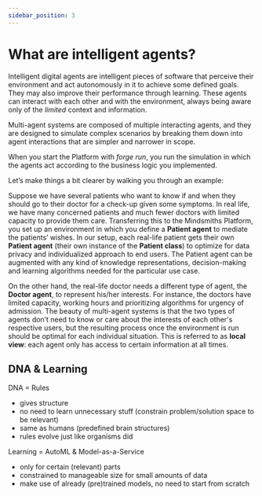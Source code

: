 ```yaml
---
sidebar_position: 3
---
```


# What are intelligent agents?

Intelligent digital agents are intelligent pieces of software that perceive their environment and act autonomously in it to achieve some defined goals. They may also improve their performance through learning.
These agents can interact with each other and with the environment, always being aware only of the _limited_ context and information.


Multi-agent systems are composed of multiple interacting agents, and they are designed to simulate complex scenarios by breaking them down into agent interactions that are simpler and narrower in scope.

When you start the Platform with _forge run_, you run the simulation in which the agents act according to the business logic you implemented.


Let’s make things a bit clearer by walking you through an example:


Suppose we have several patients who want to know if and when they should go to their doctor for a check-up given some symptoms.
In real life, we have many concerned patients and much fewer doctors with limited capacity to provide them care.
Transferring this to the Mindsmiths Platform, you set up an environment in which you define a **Patient agent** to mediate the patients’ wishes. 
In our setup, each real-life patient gets their own **Patient agent** (their own instance of the **Patient class**) to optimize for data privacy and  individualized approach to end users.
The Patient agent can be augmented with any kind of knowledge representations, decision-making and learning algorithms needed for the particular use case.


On the other hand, the real-life doctor needs a different type of agent, the **Doctor agent**,  to represent his/her interests. 
For instance, the doctors have limited capacity, working hours and prioritizing algorithms for urgency of admission.
The beauty of multi-agent systems is that the two types of agents don’t need to know or care about the interests of each other's respective users, but the resulting process once the environment is run should be optimal for each individual situation. This is referred to as **local view**: each agent only has access to certain information at all times.


## DNA & Learning

DNA = Rules
- gives structure
- no need to learn unnecessary stuff (constrain problem/solution space to be relevant)
- same as humans (predefined brain structures)
- rules evolve just like organisms did

Learning = AutoML & Model-as-a-Service
- only for certain (relevant) parts
- constrained to manageable size for small amounts of data
- make use of already (pre)trained models, no need to start from scratch
